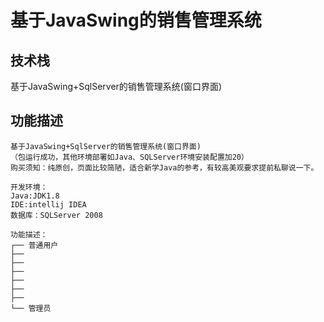 # 基于JavaSwing的销售管理系统


## 技术栈
基于JavaSwing+SqlServer的销售管理系统(窗口界面)
## 功能描述
```
基于JavaSwing+SqlServer的销售管理系统(窗口界面)
（包运行成功，其他环境部署如Java、SQLServer环境安装配置加20）
购买须知：纯原创，页面比较简陋，适合新学Java的参考，有较高美观要求提前私聊说一下。

开发环境：
Java:JDK1.8
IDE:intellij IDEA 
数据库：SQLServer 2008

功能描述：
┌── 普通用户
├── 
├── 
├── 
├── 
├── 
├── 
└── 管理员

```